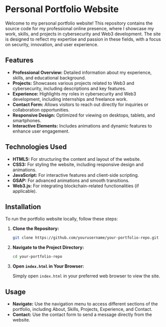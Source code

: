 # Personal Portfolio Website

Welcome to my personal portfolio website! This repository contains the source code for my professional online presence, where I showcase my work, skills, and projects in cybersecurity and Web3 development. The site is designed to reflect my expertise and passion in these fields, with a focus on security, innovation, and user experience.

## Features

- **Professional Overview:** Detailed information about my experience, skills, and educational background.
- **Projects:** Showcases various projects related to Web3 and cybersecurity, including descriptions and key features.
- **Experience:** Highlights my roles in cybersecurity and Web3 development, including internships and freelance work.
- **Contact Form:** Allows visitors to reach out directly for inquiries or collaboration opportunities.
- **Responsive Design:** Optimized for viewing on desktops, tablets, and smartphones.
- **Interactive Elements:** Includes animations and dynamic features to enhance user engagement.

## Technologies Used

- **HTML5:** For structuring the content and layout of the website.
- **CSS3:** For styling the website, including responsive design and animations.
- **JavaScript:** For interactive features and client-side scripting.
- **GSAP:** For advanced animations and smooth transitions.
- **Web3.js:** For integrating blockchain-related functionalities (if applicable).

## Installation

To run the portfolio website locally, follow these steps:

1. **Clone the Repository:**

   ```bash
   git clone https://github.com/yourusername/your-portfolio-repo.git
   ```

2. **Navigate to the Project Directory:**

   ```bash
   cd your-portfolio-repo
   ```

3. **Open `index.html` in Your Browser:**

   Simply open `index.html` in your preferred web browser to view the site.

## Usage

- **Navigate:** Use the navigation menu to access different sections of the portfolio, including About, Skills, Projects, Experience, and Contact.
- **Contact:** Use the contact form to send a message directly from the website.